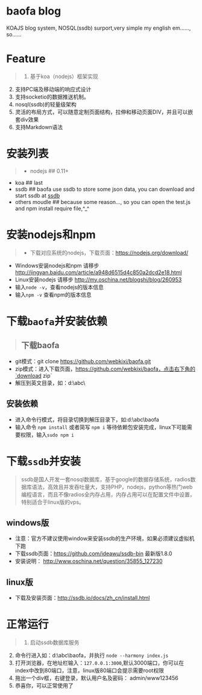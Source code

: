 # baofa blog
KOAJS blog system, NOSQL(ssdb) surport,very simple
my english em......, so......


# Feature 
>   1. 基于koa（nodejs）框架实现  
  2. 支持PC端及移动端的响应式设计  
  3. 支持socketio的数据推送机制。  
  4. nosql(ssdb)的轻量级架构  
  5. 灵活的布局方式，可以随意定制页面结构，拉伸和移动页面DIV，并且可以嵌套div效果  
  6. 支持Markdown语法   

# 安装列表  
>   * nodejs ## 0.11+  
  * koa ## last  
  * ssdb ## baofa use ssdb to store some json data, you can download and start ssdb at [ssdb](https://github.com/ideawu/ssdb)  
  * others moudle ## because some reason..., so you can open the test.js and npm install require file,^_^  

# 安装nodejs和npm  
>  - 下载对应系统的nodejs，下载页面：https://nodejs.org/download/  
 - Windows安装nodejs和npm 请移步  http://jingyan.baidu.com/article/a948d6515d4c850a2dcd2e18.html  
 - Linux安装nodejs 请移步 http://my.oschina.net/blogshi/blog/260953  
 - 输入`node -v`，查看nodejs的版本信息  
 - 输入`npm -v` 查看npm的版本信息  

# 下载`baofa`并安装依赖  
> ## 下载baofa  
 - git模式：git clone https://github.com/webkixi/baofa.git   
 - zip模式：进入下载页面，https://github.com/webkixi/baofa，点击右下角的`download zip`   
 - 解压到英文目录，如：d:\abc\  
## 安装依赖  
 - 进入命令行模式，将目录切换到解压目录下，如:d:\abc\baofa  
 - 输入命令 `npm install` 或者简写 `npm i` 等待依赖包安装完成，linux下可能需要权限，输入`sudo npm i`  

# 下载`ssdb`并安装  
>ssdb是国人开发一套nosql数据库，基于google的数据存储系统，radios数据库语法，高效且并发吞吐量大，支持PHP，nodejs，python等热门web编程语言，而且不像radios全内存占用，内存占用可以在配置文件中设置，特别适合于linux版的vps。 
## windows版  
 - 注意：官方不建议使用window来安装ssdb的生产环境，如果必须建议虚拟机下跑  
 - 下载ssdb页面：https://github.com/ideawu/ssdb-bin 最新版1.8.0  
 - 安装说明： http://www.oschina.net/question/35855_127230   
## linux版  
 - 下载及安装页面：http://ssdb.io/docs/zh_cn/install.html 

# 正常运行  
>  1. 启动ssdb数据库服务  
 2. 命令行进入如：d:\abc\baofa，并执行 `node --harmony index.js`  
 3. 打开浏览器，在地址栏输入：`127.0.0.1:3000`,默认3000端口，你可以在index中改到80端口，注意，linux版80端口会提示需要root权限  
 4. 拖出一个div框，右键登录，默认用户名及密码： admin/www123456  
 5. 恭喜你，可以正常使用了  
